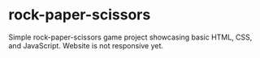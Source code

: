 # rock-paper-scissors

Simple rock-paper-scissors game project showcasing basic HTML, CSS, and JavaScript. Website is not responsive yet.
